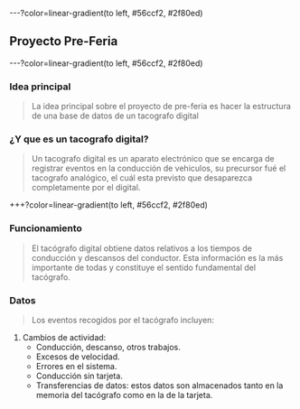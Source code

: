 ---?color=linear-gradient(to left, #56ccf2, #2f80ed)
## Proyecto Pre-Feria

---?color=linear-gradient(to left, #56ccf2, #2f80ed)

### Idea principal

> La idea principal sobre el proyecto de pre-feria es hacer la estructura de una base de datos de un tacografo digital

### ¿Y que es un tacografo digital?

> Un tacografo digital es un aparato electrónico que se encarga de registrar eventos en la conducción de vehiculos, su precursor fué el tacografo analógico, el cuál esta previsto que desaparezca completamente por el digital.

+++?color=linear-gradient(to left, #56ccf2, #2f80ed)

### Funcionamiento

>El tacógrafo digital obtiene datos relativos a los tiempos de conducción y descansos del conductor. Esta información es la más importante de todas y constituye el sentido fundamental del tacógrafo.

### Datos

> Los eventos recogidos por el tacógrafo incluyen:
1. Cambios de actividad:
    * Conducción, descanso, otros trabajos.
    * Excesos de velocidad.
    * Errores en el sistema.
    * Conducción sin tarjeta.
    * Transferencias de datos: estos datos son almacenados tanto en la memoria del tacógrafo como en la de la tarjeta.